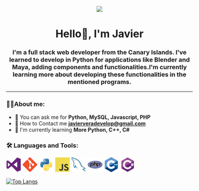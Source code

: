 <div id="header" align="center">
  <img src="https://media.giphy.com/media/R03zWv5p1oNSQd91EP/giphy.gif" width="200" />
  <h1 align="center">Hello👋, I'm Javier</h1>
  <h3 align="center">I'm a full stack web developer from the Canary Islands. I've learned to develop in Python for applications like Blender and Maya, adding components and functionalities.I'm currently learning more about developing these functionalities in the mentioned programs.
  </h3>
</div>

---  
### 👨‍💻About me:
- 💬 You can ask me for **Python, MySQL, Javascript, PHP**
- 📩 How to Contact me **javierveradevelop@gmail.com**
- 📝 I'm currently learning **More Python, C++, C#**

<div align="left">
  <h3> 🛠 Languages and Tools:</h3>
  <div>
    <img src="https://github.com/devicons/devicon/blob/master/icons/visualstudio/visualstudio-plain.svg" 
         title="VisualStudio" alt="VisualStudio" width="40" height="40"/>
    <img src="https://github.com/devicons/devicon/blob/master/icons/git/git-original.svg" 
         title="Git" alt="Git" width="40" height="40"/>
    <img src="https://github.com/devicons/devicon/blob/master/icons/python/python-original.svg" 
         title="Python" alt="Python" width="40" height="40"/>
    <img src="https://github.com/devicons/devicon/blob/master/icons/javascript/javascript-original.svg" 
         title="javascript" alt="javascript" width="40" height="40"/>
    <img src="https://github.com/devicons/devicon/blob/master/icons/mysql/mysql-original.svg" 
         title="mysql" alt="mysql" width="40" height="40"/>
    <img src="https://github.com/devicons/devicon/blob/master/icons/php/php-original.svg" 
         title="php" alt="php" width="40" height="40"/>
    <img src="https://github.com/devicons/devicon/blob/master/icons/cplusplus/cplusplus-original.svg" 
         title="C++" alt="C++" width="40" height="40"/>
    <img src="https://github.com/devicons/devicon/blob/master/icons/csharp/csharp-original.svg" 
         title="C#" alt="C#" width="40" height="40"/>
  </div>
</div>

[![Top Langs](https://github-readme-stats.vercel.app/api/top-langs/?username=ShadowShot07&exclude_repo=DOR-ejercicio-1,clase,HTML_CSS_WITHOUT_BOOTSTRAP,StoryBoardProject,WebsiteRawFiles)](https://github.com/anuraghazra/github-readme-stats)


<!--
**ShadowShot07/ShadowShot07** is a ✨ _special_ ✨ repository because its `README.md` (this file) appears on your GitHub profile.

Here are some ideas to get you started:

- 🔭 I’m currently working on ...
- 🌱 I’m currently learning ...
- 👯 I’m looking to collaborate on ...
- 🤔 I’m looking for help with ...
- 💬 Ask me about ...
- 📫 How to reach me: ...
- 😄 Pronouns: ...
- ⚡ Fun fact: ...
-->

